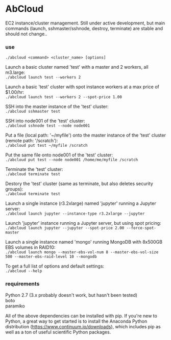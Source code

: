 # AbCloud  

EC2 instance/cluster management. Still under active development, but main commands (launch, sshmaster/sshnode, destroy, terminate) are stable and should not change..

### use
  
`./abcloud <command> <cluster_name> [options]`  
  
Launch a basic cluster named 'test' with a master and 2 workers, all m3.large:  
`./abcloud launch test --workers 2`  
  
Launch a basic 'test' cluster with spot instance workers at a max price of $1.00/hr:  
`./abcloud launch test --workers 2 --spot-price 1.00`  
  
SSH into the master instance of the 'test' cluster:  
`./abcloud sshmaster test`
  
SSH into node001 of the 'test' cluster:  
`./abcloud sshnode test --node node001`
  
Put a file (local path: '~/myfile') onto the master instance of the 'test' cluster (remote path: '/scratch'):  
`./abcloud put test ~/myfile /scratch`
  
Put the same file onto node001 of the 'test' cluster:  
`./abcloud put test --node node001 /home/me/myfile /scratch`
  
Terminate the 'test' cluster:  
`./abcloud terminate test`  
  
Destory the 'test' cluster (same as terminate, but also deletes security groups):  
`./abcloud terminate test`    
    
Launch a single instance (r3.2xlarge) named 'jupyter' running a Jupyter server:  
`./abcloud launch jupyter --instance-type r3.2xlarge --jupyter`  
  
Launch 'jupyter' instance running a Jupyter server, but using spot pricing:  
`./abcloud launch jupyter --jupyter --spot-price 2.00 --force-spot-master`  
  
Launch a single instance named 'mongo' running MongoDB with 8x500GB EBS volumes in RAID10:  
`./abcloud launch mongo --master-ebs-vol-num 8 --master-ebs-vol-size 500 --master-ebs-raid-level 10 --mongodb`  
  
To get a full list of options and default settings:  
`./abcloud --help`


### requirements  
  
Python 2.7 (3.x probably doesn't work, but hasn't been tested)  
boto  
paramiko  
  
All of the above dependencies can be installed with pip. If you're new to Python, a great way to get started is to install the Anaconda Python distribution (https://www.continuum.io/downloads), which includes pip as well as a ton of useful scientific Python packages.  
